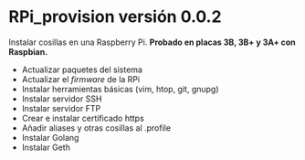 # RPi_provision versión 0.0.2

Instalar cosillas en una Raspberry Pi. **Probado en placas 3B, 3B+ y 3A+ con Raspbian.**

+ Actualizar paquetes del sistema
+ Actualizar el *firmware* de la RPi
+ Instalar herramientas básicas (vim, htop, git, gnupg)
+ Instalar servidor SSH
+ Instalar servidor FTP
+ Crear e instalar certificado https
+ Añadir aliases y otras cosillas al .profile
+ Instalar Golang
+ Instalar Geth
